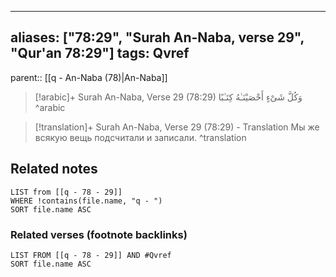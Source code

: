 
---
aliases: ["78:29", "Surah An-Naba, verse 29", "Qur'an 78:29"]
tags: Qvref
---

parent:: [[q - An-Naba (78)|An-Naba]]

> [!arabic]+ Surah An-Naba, Verse 29 (78:29)
> <span class="quran-arabic">وَكُلَّ شَىْءٍ أَحْصَيْنَـٰهُ كِتَـٰبًا</span>
^arabic

> [!translation]+ Surah An-Naba, Verse 29 (78:29) - Translation
> Мы же всякую вещь подсчитали и записали.
^translation



## Related notes
```dataview
LIST from [[q - 78 - 29]]
WHERE !contains(file.name, "q - ")
SORT file.name ASC
```

### Related verses (footnote backlinks)
```dataview
LIST FROM [[q - 78 - 29]] AND #Qvref
SORT file.name ASC
```

